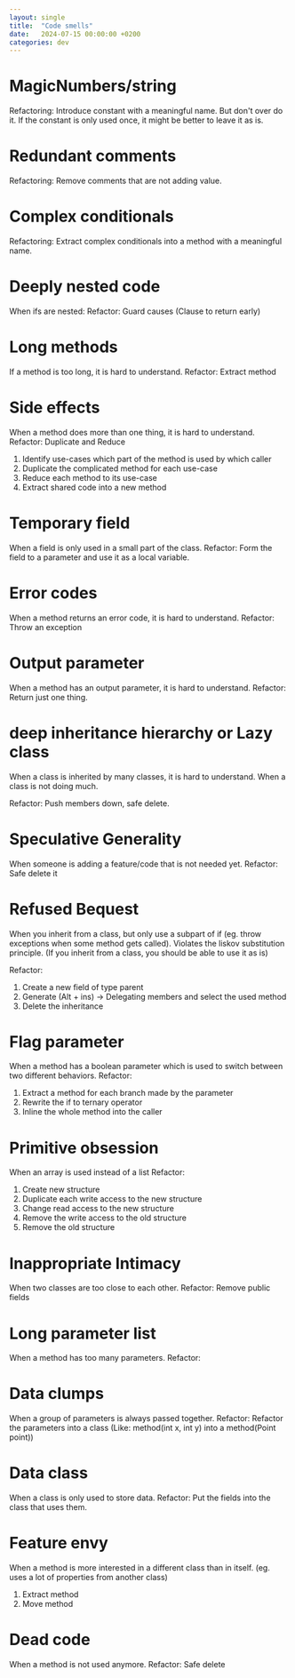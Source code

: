 ```yaml
---
layout: single
title:  "Code smells"
date:   2024-07-15 00:00:00 +0200
categories: dev
---
```


# MagicNumbers/string
Refactoring: Introduce constant with a meaningful name.
But don't over do it. If the constant is only used once, it might be better to leave it as is.

# Redundant comments
Refactoring: Remove comments that are not adding value.

# Complex conditionals
Refactoring: Extract complex conditionals into a method with a meaningful name.

# Deeply nested code
When ifs are nested: 
Refactor: Guard causes (Clause to return early)

# Long methods
If a method is too long, it is hard to understand.
Refactor: Extract method

# Side effects
When a method does more than one thing, it is hard to understand.
Refactor: Duplicate and Reduce
1. Identify use-cases which part of the method is used by which caller
2. Duplicate the complicated method for each use-case
3. Reduce each method to its use-case
4. Extract shared code into a new method

# Temporary field
When a field is only used in a small part of the class.
Refactor: Form the field to a parameter and use it as a local variable.

# Error codes
When a method returns an error code, it is hard to understand.
Refactor: Throw an exception

# Output parameter
When a method has an output parameter, it is hard to understand.
Refactor: Return just one thing.

# deep inheritance hierarchy or Lazy class
When a class is inherited by many classes, it is hard to understand.
When a class is not doing much.

Refactor: Push members down, safe delete.

# Speculative Generality
When someone is adding a feature/code that is not needed yet.
Refactor: Safe delete it

# Refused Bequest
When you inherit from a class, but only use a subpart of if (eg. throw exceptions when some method gets called).
Violates the liskov substitution principle. (If you inherit from a class, you should be able to use it as is)

Refactor: 
1. Create a new field of type parent
2. Generate (Alt + ins) -> Delegating members and select the used method
3. Delete the inheritance

# Flag parameter
When a method has a boolean parameter which is used to switch between two different behaviors.
Refactor: 
1. Extract a method for each branch made by the parameter
2. Rewrite the if to ternary operator
3. Inline the whole method into the caller

# Primitive obsession
When an array is used instead of a list
Refactor:
1. Create new structure
2. Duplicate each write access to the new structure
3. Change read access to the new structure
4. Remove the write access to the old structure
5. Remove the old structure

# Inappropriate Intimacy
When two classes are too close to each other.
Refactor: Remove public fields

# Long parameter list
When a method has too many parameters.
Refactor:  

# Data clumps
When a group of parameters is always passed together.
Refactor: Refactor the parameters into a class (Like: method(int x, int y) into a method(Point point))

# Data class
When a class is only used to store data.
Refactor: Put the fields into the class that uses them.

# Feature envy
When a method is more interested in a different class than in itself. (eg. uses a lot of properties from another class)

1. Extract method
2. Move method

# Dead code
When a method is not used anymore.
Refactor: Safe delete